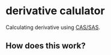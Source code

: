 # derivative calulator

Calculating derivative using [CAS/SAS](https://en.wikipedia.org/wiki/Computer_algebra_system).

## How does this work?
